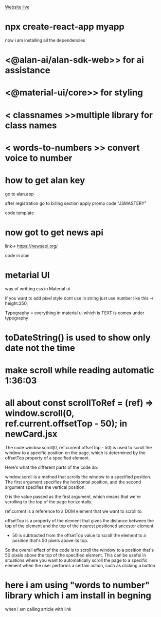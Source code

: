 [Website live](https://avnnews.netlify.app/)
 
# npx create-react-app myapp

now i am installing all the dependencies

# <@alan-ai/alan-sdk-web>> for ai assistance

# <@material-ui/core>> for styling

# < classnames >>multiple library for class names

# < words-to-numbers >> convert voice to number

# how to get alan key

go to alan.app

after registration go to billing section apply promo code "JSMASTERY"

code template

<!-- // Use this sample to create your own voice commands
intent('hello there', p => {
    p.play('(hello|hi there)');
});


// Give Alan some knowledge about the world
corpus(`
    Hello, I'm Alan.
    This is a demo application.
    You can learn how to teach Alan useful skills.
    I can teach you how to write Alan Scripts.
    I can help you. I can do a lot of things. I can answer questions. I can do tasks.
    But they should be relevant to this application.
    I can help with this application.
    I'm Alan. I'm a virtual assistant. I'm here to help you with applications.
    This is a demo script. It shows how to use Alan.
    You can create dialogs and teach me.
    For example: I can help navigate this application.
`); -->

# now got to get news api

link-> https://newsapi.org/

code in alan

<!-- intent('what does the app do','what can i do here?',reply('this is a news project'));

//
// intent('start a command',(p)=>{
//     p.play({command:'testCommand'})
// });

const API_KEY='bb477632a33c4449b987315f6b79c228';

//new by Source
intent('Give me the news from $(source* (.*))',(p)=>{
    let NEWS_API_URL=`https://newsapi.org/v2/top-headlines?apiKey=${API_KEY}`;

    if(p.source.value){
        NEWS_API_URL=`${NEWS_API_URL}&sources=${p.source.value.toLowerCase().split(" ").join("-")}`
    }
}); -->

# metarial UI

way of writting css in Material ui

<!-- import { makeStyles } from "@material-ui/core/styles";

export default makeStyles({
  container: {
    padding: "0 5%",
    width: "100%",
    margin: 0,
  },
}); -->

if you want to add pixel style dont use in string just use number like this -> height:250,

Typography = everything in material ui which is TEXT is comes under typography

# toDateString() is used to show only date not the time

# make scroll while reading automatic 1:36:03

# all about const scrollToRef = (ref) => window.scroll(0, ref.current.offsetTop - 50); in newCard.jsx

The code window.scroll(0, ref.current.offsetTop - 50) is used to scroll the window to a specific position on the page, which is determined by the offsetTop property of a specified element.

Here's what the different parts of the code do:

window.scroll is a method that scrolls the window to a specified position. The first argument specifies the horizontal position, and the second argument specifies the vertical position.

0 is the value passed as the first argument, which means that we're scrolling to the top of the page horizontally.

ref.current is a reference to a DOM element that we want to scroll to.

offsetTop is a property of the element that gives the distance between the top of the element and the top of the nearest positioned ancestor element.

- 50 is subtracted from the offsetTop value to scroll the element to a position that's 50 pixels above its top.

So the overall effect of the code is to scroll the window to a position that's 50 pixels above the top of the specified element. This can be useful in situations where you want to automatically scroll the page to a specific element when the user performs a certain action, such as clicking a button.

# here i am using "words to number" library which i am install in begning

when i am calling article with link

